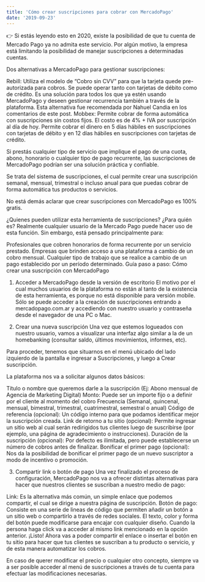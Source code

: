 ```yaml
---
title: 'Cómo crear suscripciones para cobrar con MercadoPago'
date: '2019-09-23'
---
```


👉 Si estás leyendo esto en 2020, existe la posibilidad de que tu cuenta de Mercado Pago ya no admita este servicio. Por algún motivo, la empresa está limitando la posibilidad de manejar suscripciones a determinadas cuentas.

Dos alternativas a MercadoPago para gestionar suscripciones:

Rebill: Utiliza el modelo de “Cobro sin CVV” para que la tarjeta quede pre-autorizada para cobros. Se puede operar tanto con tarjetas de débito como de crédito. Es una solución para todos los que ya estén usando MercadoPago y deseen gestionar recurrencia también a través de la plataforma. Esta alternativa fue recomendada por Nahuel Candia en los comentarios de este post.
Mobbex: Permite cobrar de forma automática con suscripciones sin costos fijos. El costo es de 4% + IVA por suscripción al día de hoy. Permite cobrar el dinero en 5 días hábiles en suscripciones con tarjetas de débito y en 12 días hábiles en suscripciones con tarjetas de crédito.

Si prestás cualquier tipo de servicio que implique el pago de una cuota, abono, honorario o cualquier tipo de pago recurrente, las suscripciones de MercadoPago podrían ser una solución práctica y confiable.

Se trata del sistema de suscripciones, el cual permite crear una suscripción semanal, mensual, trimestral o incluso anual para que puedas cobrar de forma automática tus productos o servicios.

No está demás aclarar que crear suscripciones con MercadoPago es 100% gratis.

¿Quienes pueden utilizar esta herramienta de suscripciones?
¿Para quién es? Realmente cualquier usuario de la Mercado Pago puede hacer uso de esta función. Sin embargo, está pensado principalmente para:

Profesionales que cobren honorarios de forma recurrente por un servicio prestado.
Empresas que brinden acceso a una plataforma a cambio de un cobro mensual.
Cualquier tipo de trabajo que se realice a cambio de un pago establecido por un período determinado.
Guía paso a paso: Cómo crear una suscripción con MercadoPago
1. Acceder a MercadoPago desde la versión de escritorio
El motivo por el cual muchos usuarios de la plataforma no están al tanto de la existencia de esta herramienta, es porque no está disponible para versión mobile. Sólo se puede acceder a la creación de suscripciones entrando a mercadopago.com.ar y accediendo con nuestro usuario y contraseña desde el navegador de una PC o Mac.


2. Crear una nueva suscripción
Una vez que estemos logueados con nuestro usuario, vamos a visualizar una interfaz algo similar a la de un homebanking (consultar saldo, últimos movimientos, informes, etc).

Para proceder, tenemos que situarnos en el menú ubicado del lado izquierdo de la pantalla e ingresar a Suscripciones, y luego a Crear suscripción.


La plataforma nos va a solicitar algunos datos básicos:

Título o nombre que queremos darle a la suscripción (Ej: Abono mensual de Agencia de Marketing Digital)
Monto: Puede ser un importe fijo o a definir por el cliente al momento del cobro
Frecuencia (Semanal, quincenal, mensual, bimestral, trimestral, cuatrimestral, semestral o anual)
Código de referencia (opcional): Un código interno para que podamos identificar mejor la suscripción creada.
Link de retorno a tu sitio (opcional): Permite ingresar un sitio web al cual serán redirigidos tus clientes luego de suscribirse (por ejemplo, una página de agradecimiento o instrucciones).
Duración de la suscripción (opcional): Por defecto es ilimitada, pero puede establecerse un número de cobros antes de finalizar.
Bonificar el primer pago (opcional): Nos da la posibilidad de bonificar el primer pago de un nuevo suscriptor a modo de incentivo o promoción.

3. Compartir link o botón de pago
Una vez finalizado el proceso de configuración, MercadoPago nos va a ofrecer distintas alternativas para hacer que nuestros clientes se suscriban a nuestro medio de pago:


Link: Es la alternativa más común, un simple enlace que podemos compartir, el cual se dirige a nuestra página de suscripción.
Botón de pago: Consiste en una serie de lineas de código que permiten añadir un botón a un sitio web o compartirlo a través de redes sociales. El texto, color y forma del botón puede modificarse para encajar con cualquier diseño. Cuando la persona haga click va a acceder al mismo link mencionado en la opción anterior.
¡Listo! Ahora vas a poder compartir el enlace o insertar el botón en tu sitio para hacer que tus clientes se suscriban a tu producto o servicio, y de esta manera automatizar los cobros.

En caso de querer modificar el precio o cualquier otro concepto, siempre va a ser posible acceder al menú de suscripciones a través de tu cuenta para efectuar las modificaciones necesarias.
